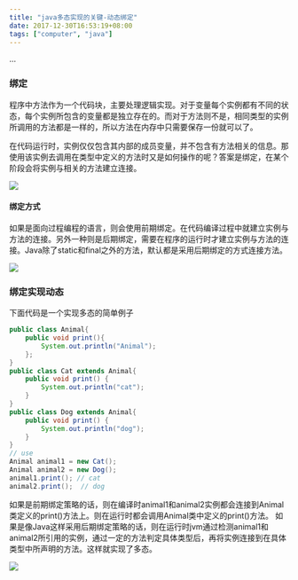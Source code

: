 ```yaml
---
title: "java多态实现的关键-动态绑定"
date: 2017-12-30T16:53:19+08:00
tags: ["computer", "java"]
---
```

...
<!--more-->

### 绑定
程序中方法作为一个代码块，主要处理逻辑实现。对于变量每个实例都有不同的状态，每个实例所包含的变量都是独立存在的。而对于方法则不是，相同类型的实例所调用的方法都是一样的，所以方法在内存中只需要保存一份就可以了。

在代码运行时，实例仅仅包含其内部的成员变量，并不包含有方法相关的信息。那使用该实例去调用在类型中定义的方法时又是如何操作的呢？答案是绑定，在某个阶段会将实例与相关的方法建立连接。

![](/assets/img/java/javase/method-binding/001.png)

#### 绑定方式
如果是面向过程编程的语言，则会使用前期绑定。在代码编译过程中就建立实例与方法的连接。另外一种则是后期绑定，需要在程序的运行时才建立实例与方法的连接。Java除了static和final之外的方法，默认都是采用后期绑定的方式连接方法。

![](/assets/img/java/javase/method-binding/002.png)

### 绑定实现动态
下面代码是一个实现多态的简单例子

``` java
public class Animal{
    public void print(){
        System.out.println("Animal");
    };
}
public class Cat extends Animal{
    public void print() {
        System.out.println("cat");
    }
}
public class Dog extends Animal{
    public void print() {
        System.out.println("dog");
    }
}
// use
Animal animal1 = new Cat();
Animal animal2 = new Dog();
animal1.print(); // cat
animal2.print();  // dog
```

如果是前期绑定策略的话，则在编译时animal1和animal2实例都会连接到Animal类定义的print()方法上。则在运行时都会调用Animal类中定义的print()方法。
如果是像Java这样采用后期绑定策略的话，则在运行时jvm通过检测animal1和animal2所引用的实例，通过一定的方法判定具体类型后，再将实例连接到在具体类型中所声明的方法。这样就实现了多态。

![](/assets/img/java/javase/method-binding/003.png)